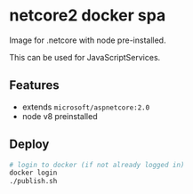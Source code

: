 # netcore2 docker spa
Image for .netcore with node pre-installed.

This can be used for JavaScriptServices.

## Features

 - extends `microsoft/aspnetcore:2.0`
 - node v8 preinstalled

## Deploy

```bash
# login to docker (if not already logged in)
docker login
./publish.sh
```